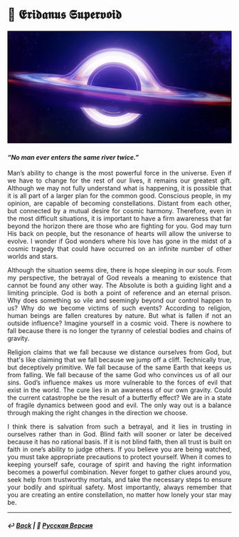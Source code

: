 # 🌌 𝕰𝖗𝖎𝖉𝖆𝖓𝖚𝖘 𝕾𝖚𝖕𝖊𝖗𝖛𝖔𝖎𝖉

![Eridanus Supervoid](image.png)

#### <i>“No man ever enters the same river twice.”</i>

<p align="justify">Man’s ability to change is the most powerful force in the universe. Even if we have to change for the rest of our lives, it remains our greatest gift. Although we may not fully understand what is happening, it is possible that it is all part of a larger plan for the common good. Conscious people, in my opinion, are capable of becoming constellations. Distant from each other, but connected by a mutual desire for cosmic harmony. Therefore, even in the most difficult situations, it is important to have a firm awareness that far beyond the horizon there are those who are fighting for you. God may turn His back on people, but the resonance of hearts will allow the universe to evolve. I wonder if God wonders where his love has gone in the midst of a cosmic tragedy that could have occurred on an infinite number of other worlds and stars.</p>

<p align="justify">Although the situation seems dire, there is hope sleeping in our souls. From my perspective, the betrayal of God reveals a meaning to existence that cannot be found any other way. The Absolute is both a guiding light and a limiting principle. God is both a point of reference and an eternal prison. Why does something so vile and seemingly beyond our control happen to us? Why do we become victims of such events? According to religion, human beings are fallen creatures by nature. But what is fallen if not an outside influence? Imagine yourself in a cosmic void. There is nowhere to fall because there is no longer the tyranny of celestial bodies and chains of gravity.</p>

<p align="justify">Religion claims that we fall because we distance ourselves from God, but that's like claiming that we fall because we jump off a cliff. Technically true, but deceptively primitive. We fall because of the same Earth that keeps us from falling. We fall because of the same God who convinces us of all our sins. God’s influence makes us more vulnerable to the forces of evil that exist in the world. The cure lies in an awareness of our own gravity. Could the current catastrophe be the result of a butterfly effect? We are in a state of fragile dynamics between good and evil. The only way out is a balance through making the right changes in the direction we choose.</p>

<p align="justify">I think there is salvation from such a betrayal, and it lies in trusting in ourselves rather than in God. Blind faith will sooner or later be deceived because it has no rational basis. If it is not blind faith, then all trust is built on faith in one’s ability to judge others. If you believe you are being watched, you must take appropriate precautions to protect yourself. When it comes to keeping yourself safe, courage of spirit and having the right information becomes a powerful combination. Never forget to gather clues around you, seek help from trustworthy mortals, and take the necessary steps to ensure your bodily and spiritual safety. Most importantly, always remember that you are creating an entire constellation, no matter how lonely your star may be.</p>

***

##### ↩️ [Back](https://rozephyros.github.io/index-2.html) | 🌻 [Русская Версия](russian.md)
